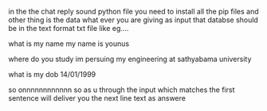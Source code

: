 in the the chat reply sound python file you need to install all the pip files and other thing is the data what ever you are giving as input that databse should be in the text format txt file like eg....

what is my name 
my name is younus

where do you study 
im persuing my engineering at sathyabama university

what is my dob
14/01/1999


so onnnnnnnnnnnn
so as u through the input which matches the first sentence will deliver you the next line text as answere


